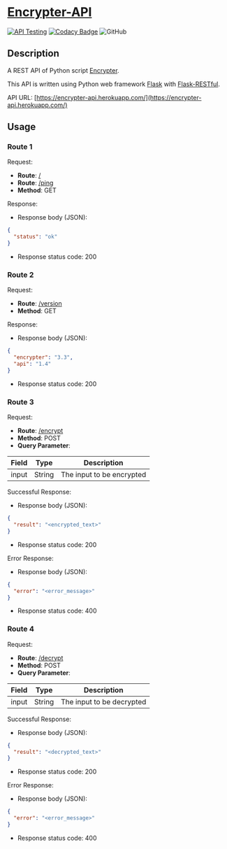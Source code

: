 # [Encrypter-API](https://encrypter-api.herokuapp.com/)

[![API Testing](https://github.com/MaxsLi/Encrypter-API/actions/workflows/api_testing.yml/badge.svg)](https://github.com/MaxsLi/Encrypter-API/actions/workflows/api_testing.yml)
[![Codacy Badge](https://app.codacy.com/project/badge/Grade/697abd5b80404d8e9e8acac31be528b1)](https://www.codacy.com/gh/MaxsLi/Encrypter-API/dashboard?utm_source=github.com&amp;utm_medium=referral&amp;utm_content=MaxsLi/Encrypter-API&amp;utm_campaign=Badge_Grade)
![GitHub](https://img.shields.io/github/license/MaxsLi/Encrypter-API)

## Description

A REST API of Python script [Encrypter](https://github.com/MaxsLi/Encrypter).

This API is written using Python web framework [Flask](https://flask.palletsprojects.com/en/1.1.x/)
with [Flask-RESTful](https://flask-restful.readthedocs.io/en/latest/).

API URL: [https://encrypter-api.herokuapp.com/](https://encrypter-api.herokuapp.com/)

## Usage

### Route 1

Request:

* **Route**: [/](https://encrypter-api.herokuapp.com/)
* **Route**: [/ping](https://encrypter-api.herokuapp.com/ping)
* **Method**: GET

Response:

* Response body (JSON):

```json
{
  "status": "ok"
}
```

* Response status code: 200

### Route 2

Request:

* **Route**: [/version](https://encrypter-api.herokuapp.com/version)
* **Method**: GET

Response:

* Response body (JSON):

```json
{
  "encrypter": "3.3",
  "api": "1.4"
}
```

* Response status code: 200

### Route 3

Request:

* **Route**: [/encrypt](https://encrypter-api.herokuapp.com/encrypt)
* **Method**: POST
* **Query Parameter**:

| **Field** | **Type** | **Description** |
| --------- | -------- | --------------- |
|   input   |  String  | The input to be encrypted |

Successful Response:

* Response body (JSON):

```json
{
  "result": "<encrypted_text>"
}
```

* Response status code: 200

Error Response:

* Response body (JSON):

```json
{
  "error": "<error_message>"
}
```

* Response status code: 400

### Route 4

Request:

* **Route**: [/decrypt](https://encrypter-api.herokuapp.com/decrypt)
* **Method**: POST
* **Query Parameter**:

| **Field** | **Type** | **Description** |
| --------- | -------- | --------------- |
|   input   |  String  | The input to be decrypted |

Successful Response:

* Response body (JSON):

```json
{
  "result": "<decrypted_text>"
}
```

* Response status code: 200

Error Response:

* Response body (JSON):

```json
{
  "error": "<error_message>"
}
```

* Response status code: 400
